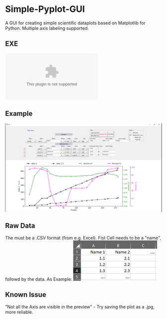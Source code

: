 # Simple-Pyplot-GUI
A GUI for creating simple scientific dataplots based on Matplotlib for Python. Multiple axis labeling supported.

## EXE
![Download Version 1.0](https://github.com/5yF0Rc3/Simple-Pyplot-GUI/raw/master/EXE.zip)




## Example
![](EXE/example_GUI.png)






## Raw Data
The must be a .CSV format (from e.g. Excel). Fist Cell needs to be a "name", followd by the data. As Example:
![](EXE/example_Data_CSV-File.png)

## Known Issue
"Not all the Axis are visible in the preview" - Try saving the plot as a .jpg, more reliable.
